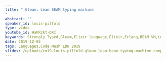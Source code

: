 ```yaml
---
title: " Gleam: Lean BEAM typing machine
"
abstract: ""
speaker_id: louis-pilfold
type: video
youtube_id: HaKR2kt-DXI
keywords: Strongly Typed,Gleam,Elixir language,Elixir,Erlang,BEAM VM,Louis Pilfold,Code Mesh LDN
date: 2019-12-05
tags: Languages,Code Mesh LDN 2019
slides: /uploads/cm19-louis-pilfold-gleam-lean-beam-typing-machine-compressed.pdf
---
```


